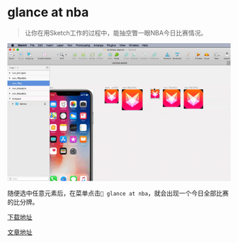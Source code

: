 # glance at nba

> 让你在用Sketch工作的过程中，能抽空瞥一眼NBA今日比赛情况。

![](./u.gif)

随便选中任意元素后，在菜单点击`🏀 glance at nba`，就会出现一个今日全部比赛的比分牌。

[下载地址](https://github.com/youya-fy/glance-at-nba/releases/download/v0.2.0/glance-at-nba.sketchplugin.zip)

[文章地址](https://zhuanlan.zhihu.com/p/45867647)
